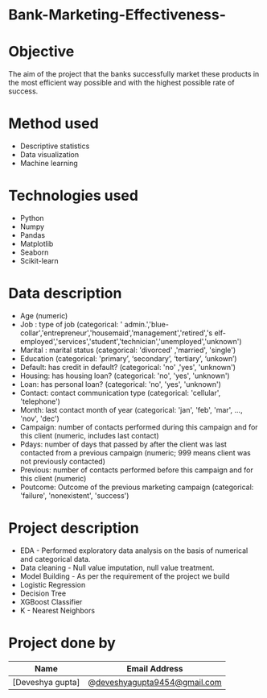 # Bank-Marketing-Effectiveness-
# Objective
The aim of the project that the banks successfully market these products in the most
efficient way possible and with the highest possible rate of success. 
# Method used
* Descriptive statistics
* Data visualization
* Machine learning
# Technologies used
* Python
* Numpy
* Pandas
* Matplotlib
* Seaborn
* Scikit-learn
# Data description
* Age (numeric)
* Job : type of job (categorical:
' admin.','blue-collar','entrepreneur','housemaid','management','retired','s
  elf-employed','services','student','technician','unemployed','unknown')
* Marital : marital status (categorical: 'divorced' ,'married', 'single')
* Education (categorical: 'primary’, ‘secondary’, ‘tertiary’, ‘unkown’)
* Default: has credit in default? (categorical: 'no' ,'yes', 'unknown')
* Housing: has housing loan? (categorical: 'no', 'yes', 'unknown')
* Loan: has personal loan? (categorical: 'no', 'yes', 'unknown')
* Contact: contact communication type (categorical: 'cellular', 'telephone')
* Month: last contact month of year (categorical: 'jan', 'feb', 'mar', ..., 'nov',
  'dec')
* Campaign: number of contacts performed during this campaign and for
  this client (numeric, includes last contact)
* Pdays: number of days that passed by after the client was last
  contacted from a previous campaign (numeric; 999 means client was
  not previously contacted)
* Previous: number of contacts performed before this campaign and for
  this client (numeric)
* Poutcome: Outcome of the previous marketing campaign (categorical:
'failure', 'nonexistent', 'success')
# Project description
* EDA - Performed exploratory data analysis on the basis of numerical and categorical data.
* Data cleaning - Null value imputation, null value treatment.
* Model Building - As per the requirement of the project we build 
* Logistic Regression
* Decision Tree
* XGBoost Classifier
* K - Nearest Neighbors
# Project done by
|Name | Email Address |
|---------|-----------------|
|[Deveshya gupta]| @deveshyagupta9454@gmail.com |
